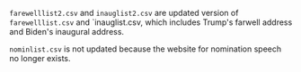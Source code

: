 `farewelllist2.csv` and `inauglist2.csv` are updated version of `farewelllist.csv` and `inauglist.csv, which includes Trump's farwell address and Biden's inaugural address.


`nominlist.csv` is not updated because the website for nomination speech no longer exists.
